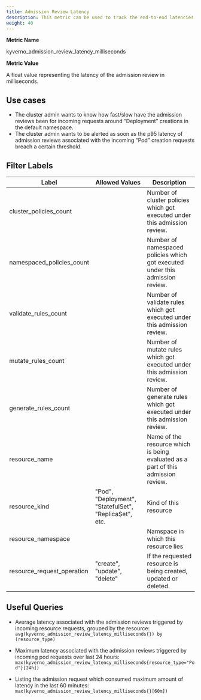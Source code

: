 ```yaml
---
title: Admission Review Latency
description: This metric can be used to track the end-to-end latencies associated with the entire individual admission review, corresponding to the incoming resource request triggering a bunch of policies and rules.
weight: 40
---
```


**Metric Name**

kyverno_admission_review_latency_milliseconds

**Metric Value**

A float value representing the latency of the admission review in milliseconds.

## Use cases

* The cluster admin wants to know how fast/slow have the admission reviews been for incoming requests around “Deployment” creations in the default namespace.
* The cluster admin wants to be alerted as soon as the p95 latency of admission reviews associated with the incoming “Pod” creation requests breach a certain threshold.

## Filter Labels

| Label                        | Allowed Values                                         | Description                                                                       |
| ---------------------------- | ------------------------------------------------------ | --------------------------------------------------------------------------------- |
| cluster\_policies\_count     |                                                        | Number of cluster policies which got executed under this admission review.        |
| namespaced\_policies\_count  |                                                        | Number of namespaced policies which got executed under this admission review.     |
| validate\_rules\_count       |                                                        | Number of validate rules which got executed under this admission review.          |
| mutate\_rules\_count         |                                                        | Number of mutate rules which got executed under this admission review.            |
| generate\_rules\_count       |                                                        | Number of generate rules which got executed under this admission review.          |
| resource\_name               |                                                        | Name of the resource which is being evaluated as a part of this admission review. |
| resource\_kind               | "Pod", "Deployment", "StatefulSet", "ReplicaSet", etc. | Kind of this resource                                                             |
| resource\_namespace          |                                                        | Namspace in which this resource lies                                              |
| resource\_request\_operation | "create", "update", "delete"                           | If the requested resource is being created, updated or deleted.                   |

## Useful Queries

* Average latency associated with the admission reviews triggered by incoming resource requests, grouped by the resource:<br> 
`avg(kyverno_admission_review_latency_milliseconds{}) by (resource_type)`

* Maximum latency associated with the admission reviews triggered by incoming pod requests over last 24 hours:<br>
`max(kyverno_admission_review_latency_milliseconds{resource_type="Pod"}[24h])`

* Listing the admission request which consumed maximum amount of latency in the last 60 minutes:<br> 
`max(kyverno_admission_review_latency_milliseconds{}[60m])`
